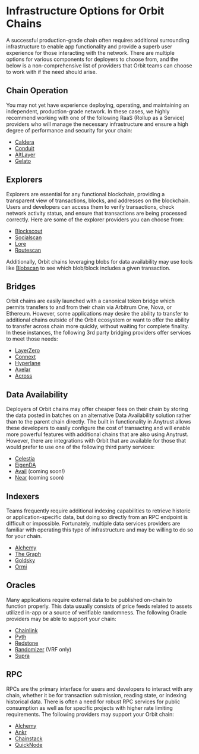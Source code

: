 # Infrastructure Options for Orbit Chains

A successful production-grade chain often requires additional surrounding infrastructure to enable app functionality and provide a superb user experience for those interacting with the network. There are multiple options for various components for deployers to choose from, and the below is a non-comprehensive list of providers that Orbit teams can choose to work with if the need should arise.

## Chain Operation

You may not yet have experience deploying, operating, and maintaining an independent, production-grade network. 
In these cases, we highly recommend working with one of the following RaaS (Rollup as a Service) providers who will manage the necessary infrastructure and ensure a high degree of performance and security for your chain:

- [Caldera](https://www.caldera.xyz/)
- [Conduit](https://conduit.xyz/)
- [AltLayer](https://altlayer.io/)
- [Gelato](https://www.gelato.network/)

## Explorers

Explorers are essential for any functional blockchain, providing a transparent view of transactions, blocks, and addresses on the blockchain. Users and developers can access them to verify transactions, check network activity status, and ensure that transactions are being processed correctly. Here are some of the explorer providers you can choose from:

- [Blockscout](https://www.blockscout.com/)
- [Socialscan](https://socialscan.io/)
- [Lore](https://www.lorescan.com/)
- [Routescan](https://routescan.io/)

Additionally, Orbit chains leveraging blobs for data availability may use tools like [Blobscan](https://blobscan.com/) to see which blob/block includes a given transaction.


## Bridges

Orbit chains are easily launched with a canonical token bridge which permits transfers to and from their chain via Arbitrum One, Nova, or Ethereum. However, some applications may desire the ability to transfer to additional chains outside of the Orbit ecosystem or want to offer the ability to transfer across chain more quickly, without waiting for complete finality. In these instances, the following 3rd party bridging providers offer services to meet those needs:

- [LayerZero](https://layerzero.network/)
- [Connext](https://www.connext.network/)
- [Hyperlane](https://www.hyperlane.xyz/)
- [Axelar](https://axelar.network/)
- [Across](https://across.to/)

## Data Availability

Deployers of Orbit chains may offer cheaper fees on their chain by storing the data posted in batches on an alternative Data Availability solution rather than to the parent chain directly. The built in functionality in Anytrust allows these developers to easily configure the cost of transacting and will enable more powerful features with additional chains that are also using Anytrust. However, there are integrations with Orbit that are available for those that would prefer to use one of the following third party services:

- [Celestia](https://celestia.org/)
- [EigenDA](https://www.eigenlayer.xyz/)
- [Avail](https://www.availproject.org/) (coming soon!)
- [Near](https://near.org/data-availability) (coming soon)

## Indexers

Teams frequently require additional indexing capabilities to retrieve historic or application-specific data, but doing so directly from an RPC endpoint is difficult or impossible. Fortunately, multiple data services providers are familiar with operating this type of infrastructure and may be willing to do so for your chain.

- [Alchemy](https://www.alchemy.com/)
- [The Graph](https://thegraph.com/)
- [Goldsky](https://goldsky.com/)
- [Ormi](https://www.ormilabs.xyz/)

## Oracles

Many applications require external data to be published on-chain to function properly. This data usually consists of price feeds related to assets utilized in-app or a source of verifiable randomness. The following Oracle providers may be able to support your chain:

- [Chainlink](https://chain.link/)
- [Pyth](https://pyth.network/)
- [Redstone](https://redstone.finance/)
- [Randomizer](http://Randomizer.ai) (VRF only)
- [Supra](https://supra.com/)

## RPC

RPCs are the primary interface for users and developers to interact with any chain, whether it be for transaction submission, reading state, or indexing historical data. There is often a need for robust RPC services for public consumption as well as for specific projects with higher rate limiting requirements. The following providers may support your Orbit chain:

- [Alchemy](https://www.alchemy.com/)
- [Ankr](https://www.ankr.com/)
- [Chainstack](https://chainstack.com/)
- [QuickNode](https://www.quicknode.com/)